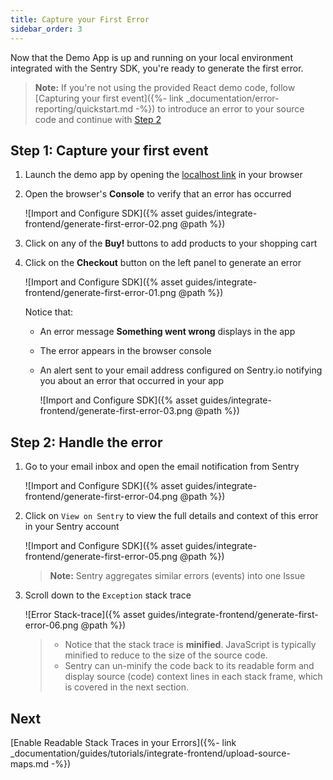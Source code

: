 ```yaml
---
title: Capture your First Error
sidebar_order: 3
---
```


Now that the Demo App is up and running on your local environment integrated with the Sentry SDK, you're ready to generate the first error.

> **Note:** If you're not using the provided React demo code, follow [Capturing your first event]({%- link _documentation/error-reporting/quickstart.md -%}) to introduce an error to your source code and continue with [Step 2](#step-2-handle-the-error)

## Step 1: Capture your first event

1. Launch the demo app by opening the [localhost link](http://localhost:5000) in your browser

2. Open the browser's **Console** to verify that an error has occurred

    ![Import and Configure SDK]({% asset guides/integrate-frontend/generate-first-error-02.png @path %})

3. Click on any of the **Buy!** buttons to add products to your shopping cart

4. Click on the **Checkout** button on the left panel to generate an error

    ![Import and Configure SDK]({% asset guides/integrate-frontend/generate-first-error-01.png @path %})

    Notice that:
    * An error message **Something went wrong** displays in the app
    * The error appears in the browser console
    * An alert sent to your email address configured on Sentry.io notifying you about an error that occurred in your app

        ![Import and Configure SDK]({% asset guides/integrate-frontend/generate-first-error-03.png @path %})

## Step 2: Handle the error

1. Go to your email inbox and open the email notification from Sentry

    ![Import and Configure SDK]({% asset guides/integrate-frontend/generate-first-error-04.png @path %})

2. Click on `View on Sentry` to view the full details and context of this error in your Sentry account

    ![Import and Configure SDK]({% asset guides/integrate-frontend/generate-first-error-05.png @path %})
    > **Note:** Sentry aggregates similar errors (events) into one Issue

3. Scroll down to the `Exception` stack trace

    ![Error Stack-trace]({% asset guides/integrate-frontend/generate-first-error-06.png @path %})

    > * Notice that the stack trace is **minified**.  JavaScript is typically minified to reduce to the size of the source code.
    > * Sentry can un-minify the code back to its readable form and display source (code) context lines in each stack frame, which is covered in the next section.

## Next

[Enable Readable Stack Traces in your Errors]({%- link _documentation/guides/tutorials/integrate-frontend/upload-source-maps.md -%})
